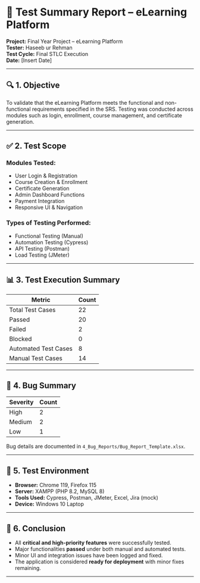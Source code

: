 # 🧪 Test Summary Report – eLearning Platform

**Project:** Final Year Project – eLearning Platform  
**Tester:** Haseeb ur Rehman  
**Test Cycle:** Final STLC Execution  
**Date:** [Insert Date]

---

## 🔍 1. Objective
To validate that the eLearning Platform meets the functional and non-functional requirements specified in the SRS. Testing was conducted across modules such as login, enrollment, course management, and certificate generation.

---

## ✅ 2. Test Scope

### Modules Tested:
- User Login & Registration
- Course Creation & Enrollment
- Certificate Generation
- Admin Dashboard Functions
- Payment Integration
- Responsive UI & Navigation

### Types of Testing Performed:
- Functional Testing (Manual)
- Automation Testing (Cypress)
- API Testing (Postman)
- Load Testing (JMeter)

---

## 📊 3. Test Execution Summary

| Metric                     | Count |
|---------------------------|-------|
| Total Test Cases          | 22    |
| Passed                    | 20    |
| Failed                    | 2     |
| Blocked                   | 0     |
| Automated Test Cases      | 8     |
| Manual Test Cases         | 14    |

---

## 🐞 4. Bug Summary

| Severity | Count |
|----------|-------|
| High     | 2     |
| Medium   | 2     |
| Low      | 1     |

Bug details are documented in `4_Bug_Reports/Bug_Report_Template.xlsx`.

---

## 🧪 5. Test Environment

- **Browser:** Chrome 119, Firefox 115  
- **Server:** XAMPP (PHP 8.2, MySQL 8)  
- **Tools Used:** Cypress, Postman, JMeter, Excel, Jira (mock)  
- **Device:** Windows 10 Laptop

---

## 📌 6. Conclusion

- All **critical and high-priority features** were successfully tested.
- Major functionalities **passed** under both manual and automated tests.
- Minor UI and integration issues have been logged and fixed.
- The application is considered **ready for deployment** with minor fixes remaining.

---

